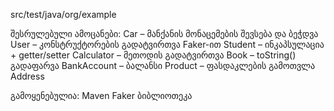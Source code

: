 src/test/java/org/example

შესრულებული ამოცანები:
Car – მანქანის მონაცემების შევსება და ბეჭდვა
User – კონსტრუქტორების გადატვირთვა Faker-ით
Student – ინკაპსულაცია + getter/setter
Calculator – მეთოდის გადატვირთვა
Book – toString() გადაფარვა
BankAccount – ბალანსი
Product – ფასდაკლების გამოთვლა
Address 


გამოყენებულია:
Maven
Faker ბიბლიოთეკა
